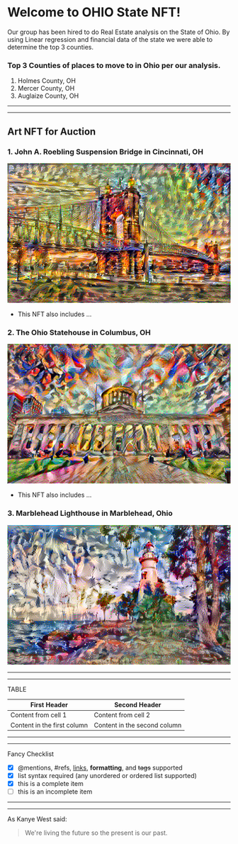 # Welcome to OHIO State NFT!

Our group has been hired to do Real Estate analysis on the State of Ohio. By using Linear regression and financial data of the state we were able to determine the top 3 counties.


### Top 3 Counties of places to move to in Ohio per our analysis.

1. Holmes County, OH
2. Mercer County, OH
3. Auglaize County, OH

---
---


## Art NFT for Auction

### 1. John A. Roebling Suspension Bridge in Cincinnati, OH 

![bridge](Photos/stylized-bridge.png)

- This NFT also includes ...

### 2. The Ohio Statehouse in Columbus, OH 

![building](Photos/stylized-cbus.png)

- This NFT also includes ...

### 3. Marblehead Lighthouse in Marblehead, Ohio

![bridge2](Photos/stylized-marblehead.png)




---
---
TABLE

First Header | Second Header
------------ | -------------
Content from cell 1 | Content from cell 2
Content in the first column | Content in the second column

---
---

Fancy Checklist

- [x] @mentions, #refs, [links](), **formatting**, and <del>tags</del> supported
- [x] list syntax required (any unordered or ordered list supported)
- [x] this is a complete item
- [ ] this is an incomplete item

---

---

As Kanye West said:

> We're living the future so
> the present is our past.
